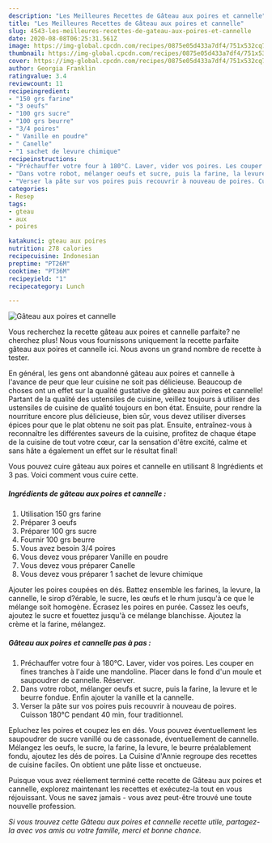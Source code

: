 ```yaml
---
description: "Les Meilleures Recettes de Gâteau aux poires et cannelle"
title: "Les Meilleures Recettes de Gâteau aux poires et cannelle"
slug: 4543-les-meilleures-recettes-de-gateau-aux-poires-et-cannelle
date: 2020-08-08T06:25:31.561Z
image: https://img-global.cpcdn.com/recipes/0875e05d433a7df4/751x532cq70/gateau-aux-poires-et-cannelle-photo-principale-de-la-recette.jpg
thumbnail: https://img-global.cpcdn.com/recipes/0875e05d433a7df4/751x532cq70/gateau-aux-poires-et-cannelle-photo-principale-de-la-recette.jpg
cover: https://img-global.cpcdn.com/recipes/0875e05d433a7df4/751x532cq70/gateau-aux-poires-et-cannelle-photo-principale-de-la-recette.jpg
author: Georgia Franklin
ratingvalue: 3.4
reviewcount: 11
recipeingredient:
- "150 grs farine"
- "3 oeufs"
- "100 grs sucre"
- "100 grs beurre"
- "3/4 poires"
- " Vanille en poudre"
- " Canelle"
- "1 sachet de levure chimique"
recipeinstructions:
- "Préchauffer votre four à 180°C. Laver, vider vos poires. Les couper en fines tranches à l&#39;aide une mandoline. Placer dans le fond d&#39;un moule et saupoudrer de cannelle. Réserver."
- "Dans votre robot, mélanger oeufs et sucre, puis la farine, la levure et le beurre fondue. Enfin ajouter la vanille et la cannelle."
- "Verser la pâte sur vos poires puis recouvrir à nouveau de poires. Cuisson 180°C pendant 40 min, four traditionnel."
categories:
- Resep
tags:
- gteau
- aux
- poires

katakunci: gteau aux poires 
nutrition: 278 calories
recipecuisine: Indonesian
preptime: "PT26M"
cooktime: "PT36M"
recipeyield: "1"
recipecategory: Lunch

---
```



![Gâteau aux poires et cannelle](https://img-global.cpcdn.com/recipes/0875e05d433a7df4/751x532cq70/gateau-aux-poires-et-cannelle-photo-principale-de-la-recette.jpg)

Vous recherchez la recette gâteau aux poires et cannelle parfaite? ne cherchez plus! Nous vous fournissons uniquement la recette parfaite gâteau aux poires et cannelle ici. Nous avons un grand nombre de recette à tester.

En général, les gens ont abandonné gâteau aux poires et cannelle à l'avance de peur que leur cuisine ne soit pas délicieuse. Beaucoup de choses ont un effet sur la qualité gustative de gâteau aux poires et cannelle! Partant de la qualité des ustensiles de cuisine, veillez toujours à utiliser des ustensiles de cuisine de qualité toujours en bon état. Ensuite, pour rendre la nourriture encore plus délicieuse, bien sûr, vous devez utiliser diverses épices pour que le plat obtenu ne soit pas plat. Ensuite, entraînez-vous à reconnaître les différentes saveurs de la cuisine, profitez de chaque étape de la cuisine de tout votre cœur, car la sensation d'être excité, calme et sans hâte a également un effet sur le résultat final!

<!--inarticleads1-->

Vous pouvez cuire gâteau aux poires et cannelle en utilisant 8 Ingrédients et 3 pas. Voici comment vous cuire cette.

##### Ingrédients de gâteau aux poires et cannelle :

1. Utilisation 150 grs farine
1. Préparer 3 oeufs
1. Préparer 100 grs sucre
1. Fournir 100 grs beurre
1. Vous avez besoin 3/4 poires
1. Vous devez vous préparer  Vanille en poudre
1. Vous devez vous préparer  Canelle
1. Vous devez vous préparer 1 sachet de levure chimique


Ajouter les poires coupées en dés. Battez ensemble les farines, la levure, la cannelle, le sirop d?érable, le sucre, les œufs et le rhum jusqu&#39;à ce que le mélange soit homogène. Écrasez les poires en purée. Cassez les oeufs, ajoutez le sucre et fouettez jusqu&#39;à ce mélange blanchisse. Ajoutez la crème et la farine, mélangez. 

<!--inarticleads2-->

##### Gâteau aux poires et cannelle pas à pas :

1. Préchauffer votre four à 180°C. Laver, vider vos poires. Les couper en fines tranches à l&#39;aide une mandoline. Placer dans le fond d&#39;un moule et saupoudrer de cannelle. Réserver.
1. Dans votre robot, mélanger oeufs et sucre, puis la farine, la levure et le beurre fondue. Enfin ajouter la vanille et la cannelle.
1. Verser la pâte sur vos poires puis recouvrir à nouveau de poires. Cuisson 180°C pendant 40 min, four traditionnel.


Epluchez les poires et coupez les en dés. Vous pouvez éventuellement les saupoudrer de sucre vanillé ou de cassonade, éventuellement de cannelle. Mélangez les oeufs, le sucre, la farine, la levure, le beurre préalablement fondu, ajoutez les dés de poires. La Cuisine d&#39;Annie regroupe des recettes de cuisine faciles. On obtient une pâte lisse et onctueuse. 

<!--inarticleads1-->

<p>
Puisque vous avez réellement terminé cette recette de Gâteau aux poires et cannelle, explorez maintenant les recettes et exécutez-la tout en vous réjouissant. Vous ne savez jamais - vous avez peut-être trouvé une toute nouvelle profession.
</p>

<p>
<i>Si vous trouvez cette Gâteau aux poires et cannelle recette utile, partagez-la avec vos amis ou votre famille, merci et bonne chance.</i>
</p>
